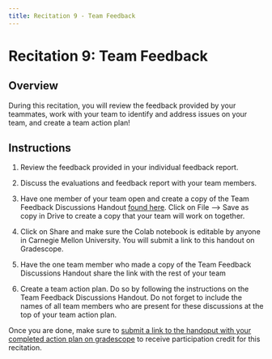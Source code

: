 ```yaml
---
title: Recitation 9 - Team Feedback
---
```


# Recitation 9: Team Feedback

## Overview 

During this recitation, you will review the feedback provided by your teammates, work with your team to identify and address issues on your team, and create a team action plan! 

## Instructions 

1. Review the feedback provided in your individual feedback report.

2. Discuss the evaluations and feedback report with your team members. 

3. Have one member of your team open and create a copy of the Team Feedback Discussions Handout [found here](https://docs.google.com/document/d/1mMv22YF4Y8f5BtCnTxeHVya-TtCmekOEu9B1ARhA64A/edit?usp=sharing). Click on File --> Save as copy in Drive to create a copy that your team will work on together. 

4. Click on Share and make sure the Colab notebook is editable by anyone in Carnegie Mellon University. You will submit a link to this handout on Gradescope.

5. Have the one team member who made a copy of the Team Feedback Discussions Handout share the link with the rest of your team

6. Create a team action plan. Do so by following the instructions on the Team Feedback Discussions Handout. Do not forget to include the names of all team members who are present for these discussions at the top of your team action plan. 

Once you are done, make sure to [submit a link to the handoput with your completed action plan on gradescope](https://www.gradescope.com/courses/835182/assignments/5230533) to receive participation credit for this recitation.






